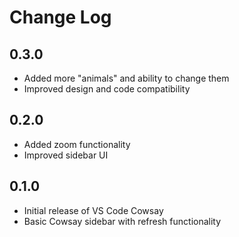 # Change Log

## 0.3.0

- Added more "animals" and ability to change them
- Improved design and code compatibility

## 0.2.0

- Added zoom functionality
- Improved sidebar UI

## 0.1.0

- Initial release of VS Code Cowsay
- Basic Cowsay sidebar with refresh functionality
